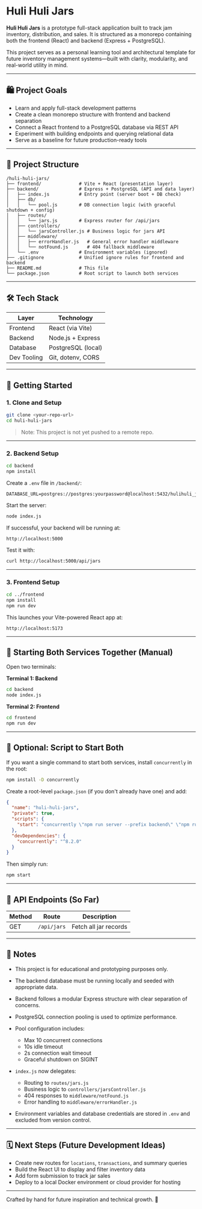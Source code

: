 # Huli Huli Jars

**Huli Huli Jars** is a prototype full-stack application built to track jam inventory, distribution, and sales. It is structured as a monorepo containing both the frontend (React) and backend (Express + PostgreSQL).

This project serves as a personal learning tool and architectural template for future inventory management systems—built with clarity, modularity, and real-world utility in mind.

---

## 🛍️ Project Goals

* Learn and apply full-stack development patterns
* Create a clean monorepo structure with frontend and backend separation
* Connect a React frontend to a PostgreSQL database via REST API
* Experiment with building endpoints and querying relational data
* Serve as a baseline for future production-ready tools

---

## 📁 Project Structure

```
/huli-huli-jars/
├── frontend/              # Vite + React (presentation layer)
├── backend/               # Express + PostgreSQL (API and data layer)
│   ├── index.js           # Entry point (server boot + DB check)
│   ├── db/
│   │   └── pool.js        # DB connection logic (with graceful shutdown + config)
│   ├── routes/
│   │   └── jars.js        # Express router for /api/jars
│   ├── controllers/
│   │   └── jarsController.js # Business logic for jars API
│   ├── middleware/
│   │   ├── errorHandler.js   # General error handler middleware
│   │   └── notFound.js       # 404 fallback middleware
│   └── .env               # Environment variables (ignored)
├── .gitignore             # Unified ignore rules for frontend and backend
├── README.md              # This file
└── package.json           # Root script to launch both services
```

---

## 🛠️ Tech Stack

| Layer       | Technology         |
| ----------- | ------------------ |
| Frontend    | React (via Vite)   |
| Backend     | Node.js + Express  |
| Database    | PostgreSQL (local) |
| Dev Tooling | Git, dotenv, CORS  |

---

## 🚀 Getting Started

### 1. Clone and Setup

```bash
git clone <your-repo-url>
cd huli-huli-jars
```

> Note: This project is not yet pushed to a remote repo.

---

### 2. Backend Setup

```bash
cd backend
npm install
```

Create a `.env` file in `/backend/`:

```
DATABASE_URL=postgres://postgres:yourpassword@localhost:5432/hulihuli_jars
```

Start the server:

```bash
node index.js
```

If successful, your backend will be running at:

```
http://localhost:5000
```

Test it with:

```bash
curl http://localhost:5000/api/jars
```

---

### 3. Frontend Setup

```bash
cd ../frontend
npm install
npm run dev
```

This launches your Vite-powered React app at:

```
http://localhost:5173
```

---

## 🔁 Starting Both Services Together (Manual)

Open two terminals:

**Terminal 1: Backend**

```bash
cd backend
node index.js
```

**Terminal 2: Frontend**

```bash
cd frontend
npm run dev
```

---

## 🔧 Optional: Script to Start Both

If you want a single command to start both services, install `concurrently` in the root:

```bash
npm install -D concurrently
```

Create a root-level `package.json` (if you don't already have one) and add:

```json
{
  "name": "huli-huli-jars",
  "private": true,
  "scripts": {
    "start": "concurrently \"npm run server --prefix backend\" \"npm run dev --prefix frontend\""
  },
  "devDependencies": {
    "concurrently": "^8.2.0"
  }
}
```

Then simply run:

```bash
npm start
```

---

## 🧪 API Endpoints (So Far)

| Method | Route       | Description           |
| ------ | ----------- | --------------------- |
| GET    | `/api/jars` | Fetch all jar records |

---

## 📌 Notes

* This project is for educational and prototyping purposes only.
* The backend database must be running locally and seeded with appropriate data.
* Backend follows a modular Express structure with clear separation of concerns.
* PostgreSQL connection pooling is used to optimize performance.
* Pool configuration includes:

  * Max 10 concurrent connections
  * 10s idle timeout
  * 2s connection wait timeout
  * Graceful shutdown on SIGINT
* `index.js` now delegates:

  * Routing to `routes/jars.js`
  * Business logic to `controllers/jarsController.js`
  * 404 responses to `middleware/notFound.js`
  * Error handling to `middleware/errorHandler.js`
* Environment variables and database credentials are stored in `.env` and excluded from version control.

---

## 🗓️ Next Steps (Future Development Ideas)

* Create new routes for `locations`, `transactions`, and summary queries
* Build the React UI to display and filter inventory data
* Add form submission to track jar sales
* Deploy to a local Docker environment or cloud provider for hosting

---

Crafted by hand for future inspiration and technical growth. 🍟



